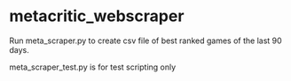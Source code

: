 # metacritic_webscraper

Run meta_scraper.py to create csv file of best ranked games of the last 90 days.

meta_scraper_test.py is for test scripting only